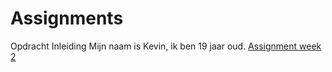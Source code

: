 # Assignments
Opdracht Inleiding
Mijn naam is Kevin, ik ben 19 jaar oud.
[Assignment week 2](https://github.com/kevinvaneijden/Assignments/blob/master/Assignment_week_2%20(Notebook).ipynb)
